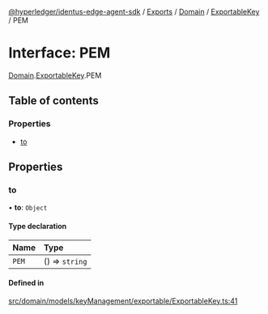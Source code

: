 [@hyperledger/identus-edge-agent-sdk](../README.md) / [Exports](../modules.md) / [Domain](../modules/Domain.md) / [ExportableKey](../modules/Domain.ExportableKey.md) / PEM

# Interface: PEM

[Domain](../modules/Domain.md).[ExportableKey](../modules/Domain.ExportableKey.md).PEM

## Table of contents

### Properties

- [to](Domain.ExportableKey.PEM.md#to)

## Properties

### to

• **to**: `Object`

#### Type declaration

| Name | Type |
| :------ | :------ |
| `PEM` | () => `string` |

#### Defined in

[src/domain/models/keyManagement/exportable/ExportableKey.ts:41](https://github.com/hyperledger/identus-edge-agent-sdk-ts/blob/b1a74ed6fd4a9050ce3bb69d50435414a88a059a/src/domain/models/keyManagement/exportable/ExportableKey.ts#L41)
